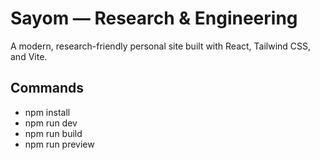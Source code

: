 # Sayom — Research & Engineering

A modern, research-friendly personal site built with React, Tailwind CSS, and Vite.

## Commands
- npm install
- npm run dev
- npm run build
- npm run preview
